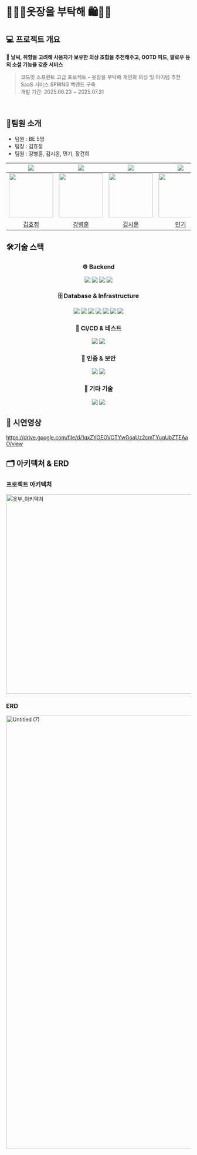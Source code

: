# 👚👕👖옷장을 부탁해 🛍️👛👞 


## 💻 프로젝트 개요

**👕 날씨, 취향을 고려해 사용자가 보유한 의상 조합을 추천해주고, OOTD 피드, 팔로우 등의 소셜 기능을 갖춘 서비스**

> 코드잇 스프린트 고급 프로젝트 - 옷장을 부탁해 
> 개인화 의상 및 아이템 추천 SaaS 서비스 SPRING 백엔드 구축  
> 개발 기간: 2025.06.23 ~ 2025.07.31

<br/>

## <span id="2">👥팀원 소개</span>

- 팀원 : BE 5명
- 팀장 : 김효정
- 팀원 : 강병훈, 김시온, 민기, 장건희

<div align="center">

|            <img src="https://img.shields.io/badge/Project_Leader-fdba01" />             |              <img src="https://img.shields.io/badge/Team_Member-FF9900F" />              |              <img src="https://img.shields.io/badge/Team_Member-6DB33F" />               |              <img src="https://img.shields.io/badge/Team_Member-6DB33F" />               |              <img src="https://img.shields.io/badge/Team_Member-6DB33F" />               |
|:---------------------------------------------------------------------------------------:|:---------------------------------------------------------------------------------------:|:----------------------------------------------------------------------------------------:|:----------------------------------------------------------------------------------------:|:----------------------------------------------------------------------------------------:|
| <img src="https://avatars.githubusercontent.com/u/101076275?v=4" width="120px;" alt=""/> | <img src="https://avatars.githubusercontent.com/u/191115947?v=4" width="120px;" alt=""/> | <img src="https://avatars.githubusercontent.com/u/80618017?v=4" width="120px;" alt=""/> | <img src="https://avatars.githubusercontent.com/u/111266826?v=4" width="120px;" alt=""/> | <img src="https://avatars.githubusercontent.com/u/62974816?v=4" width="120px;" alt=""/> |
|                           [김효정](https://github.com/hyojKim2)                            |                        [강병훈](https://github.com/kbh-n)                        |                            [김시온](https://github.com/Goospel)                            |                          [민기](https://github.com/GiMin0123)                          |                           [장건희](https://github.com/Gunh2ee)                           |

</div>

## 🛠️기술 스택

<div align=center> 

### ⚙️ Backend

<p>
<img src="https://img.shields.io/badge/Spring_Boot-6DB33F?style=flat-square&logo=springboot&logoColor=white"/>
<img src="https://img.shields.io/badge/JPA-59666C?style=flat-square&logo=hibernate&logoColor=white"/>
<img src="https://img.shields.io/badge/QueryDSL-000000?style=flat-square"/>
<img src="https://img.shields.io/badge/Scheduler-6DB33F?style=flat-square&logo=spring&logoColor=white"/>
</p>

### 🗄️ Database & Infrastructure

<p>
<img src="https://img.shields.io/badge/PostgreSQL-4169E1?style=flat-square&logo=postgresql&logoColor=white"/>
<img src="https://img.shields.io/badge/AWS-232F3E?style=flat-square&logo=amazonaws&logoColor=white"/>
<img src="https://img.shields.io/badge/RDS-527FFF?style=flat-square&logo=amazonrds&logoColor=white"/>
<img src="https://img.shields.io/badge/EC2-FF073A?style=flat-square&logo=amazonecs&logoColor=white"/>
<img src="https://img.shields.io/badge/ECS-FF9900?style=flat-square&logo=amazonecs&logoColor=white"/>
<img src="https://img.shields.io/badge/ECR-FFFF33?style=flat-square&logo=amazonaws&logoColor=white"/>
<img src="https://img.shields.io/badge/S3-569A31?style=flat-square&logo=amazons3&logoColor=white"/>
</p>

### 🔁 CI/CD & 테스트

<p>
<img src="https://img.shields.io/badge/GitHub_Actions-2088FF?style=flat-square&logo=githubactions&logoColor=white"/>
<img src="https://img.shields.io/badge/Jacoco-C71A36?style=flat-square"/>
</p>


### 🔐 인증 & 보안

<p> 
<img src="https://img.shields.io/badge/spring security-4A90E2?style=flat-square&logo=openid&logoColor=white"/> 
<img src="https://img.shields.io/badge/Oauth-9cfd01?style=flat-square&logo=openid&logoColor=white"/> 
</p>

### 🧠 기타 기술

<p> 
<img src="https://img.shields.io/badge/Google Gemini API-b69eef?style=flat-square"/> 
<img src="https://img.shields.io/badge/KMA API-91d8fc?style=flat-square"/> 
</p>

</div>

## 🎦 시연영상 

https://drive.google.com/file/d/1qxZYOEOVCTYwGoaUz2cmTYuqUbZTEAaO/view 


## 🗂 아키텍처 & ERD

<h3>프로젝트 아키텍처</h3>
<img width="936" height="542" alt="옷부_아키텍처" src="https://github.com/user-attachments/assets/f1265552-d6eb-4606-bb0a-7c90dd84ae8f" />

<h3>ERD</h3>
<img width="1899" height="1177" alt="Untitled (7)" src="https://github.com/user-attachments/assets/f082d66e-5594-4bab-9ab6-a99931ad14e6" />

</div>
